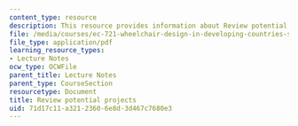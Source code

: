 ```yaml
---
content_type: resource
description: This resource provides information about Review potential projects
file: /media/courses/ec-721-wheelchair-design-in-developing-countries-spring-2009/71d17c11a32123606e8d3d467c7680e3_MITEC_721S09_lec01_part2.pdf
file_type: application/pdf
learning_resource_types:
- Lecture Notes
ocw_type: OCWFile
parent_title: Lecture Notes
parent_type: CourseSection
resourcetype: Document
title: Review potential projects
uid: 71d17c11-a321-2360-6e8d-3d467c7680e3
---
```

